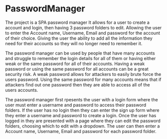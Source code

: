 # PasswordManager
The project is a SPA password manager
It allows for a user to create a account and login, then having 3 password folders to edit. Allowing the user to enter the Account name, Username, Email and password for the account of their choice.
Giving the user the ability to add all the information they need for their accounts so they will no longer need to remember it.

The password manager can be used by people that have many accounts and struggle to remember the login details for all of them or having either weak or the same password for all of their accounts.
Having a weak password or using the same password for all accounts can be a great security risk.
A weak password allows for attackers to easily brute force the users password. Using the same password for many accounts means that if attackers find out one password then they are able to access all of the users accounts.

The password manager first rpesents the user with a login form where the user must enter a username and password to access their password folders.
If the user has no login then they can enter the sign up form where they enter a username and password to create a login.
Once the user has logged in they are presented with a page where they can edit the password folders, choosing which to edit with a dropdown.
The user can then enter a Account name, Username, Email and password for each password folder.

